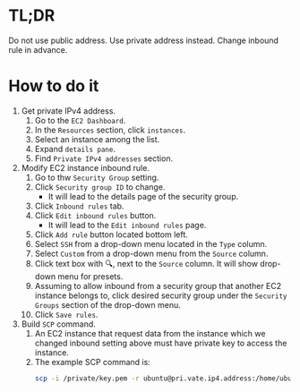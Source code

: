 # TL;DR
Do not use public address. Use private address instead. Change inbound rule in advance.

# How to do it
1. Get private IPv4 address.
    1. Go to the `EC2 Dashboard`.
    2. In the `Resources` section, click `instances`.
    3. Select an instance among the list.
    4. Expand `details pane`.
    5. Find `Private IPv4 addresses` section.
2. Modify EC2 instance inbound rule.
    1. Go to thw `Security Group` setting.
    2. Click `Security group ID` to change.
        - It will lead to the details page of the security group.
    3. Click `Inbound rules` tab.
    4. Click `Edit inbound rules` button.
        - It will lead to the `Edit inbound rules` page.
    5. Click `Add rule` button located bottom left.
    6. Select `SSH` from a drop-down menu located in the `Type` column.
    7. Select `Custom` from a drop-down menu from the `Source` column.
    8. Click text box with :mag:, next to the `Source` column. It will show drop-down menu for presets.
    9. Assuming to allow inbound from a security group that another EC2 instance belongs to, click desired security group under the `Security Groups` section of the drop-down menu.
    10. Click `Save rules`.
3. Build `SCP` command.
    1. An EC2 instance that request data from the instance which we changed inbound setting above must have private key to access the instance.
    2. The example SCP command is:
        ```bash
        scp -i /private/key.pem -r ubuntu@pri.vate.ip4.address:/home/ubuntu/files_to_request /home/ubuntu/
        ```